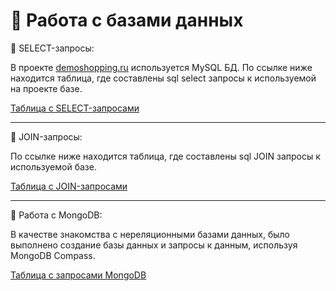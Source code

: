 # 💾 Работа с базами данных


🔄 SELECT-запросы:

В проекте [demoshopping.ru](https://demoshopping.ru/) используется MySQL БД. По ссылке ниже находится таблица, где составлены sql select запросы к используемой на проекте базе.

[Таблица с SELECT-запросами](https://docs.google.com/spreadsheets/d/1PAilQ4ar7oYxPnozkLDJmL1UU-aKXFSb1NCblM7BOxQ/edit?gid=0#gid=0)

---
🔄 JOIN-запросы:

По ссылке ниже находится таблица, где составлены sql JOIN запросы к используемой базе.

[Таблица с JOIN-запросами](https://docs.google.com/spreadsheets/d/1XWv1qa2Z_B_2L5oNTJ1H6X2YISBt4wDXQNzOJPrESlc/edit?gid=0#gid=0)

---
🔄 Работа с MongoDB:

В качестве знакомства с нереляционными базами данных, было выполнено создание базы данных и запросы к данным, используя MongoDB Compass.

[Таблица с запросами MongoDB](https://docs.google.com/spreadsheets/d/1RaoXtDuowg8ogYc8a6mWiZk_sBIiX_oOsfTCXKMRy30/edit?gid=0#gid=0)

